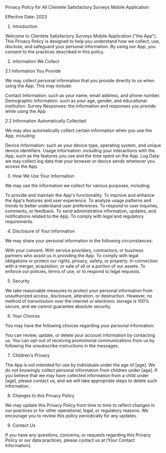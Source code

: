 Privacy Policy for All Clientele Satisfactory Surveys Mobile Application

Effective Date: 2023

1. Introduction

Welcome to Clientele Satisfactory Surveys Mobile Application ("the App"). This Privacy Policy is designed to help you understand how we collect, use, disclose, and safeguard your personal information. By using our App, you consent to the practices described in this policy.

2. Information We Collect

2.1 Information You Provide

We may collect personal information that you provide directly to us when using the App. This may include:

Contact Information: such as your name, email address, and phone number.
Demographic Information: such as your age, gender, and educational institution.
Survey Responses: the information and responses you provide while using the App.

2.2 Information Automatically Collected

We may also automatically collect certain information when you use the App, including:

Device Information: such as your device type, operating system, and unique device identifiers.
Usage Information: including your interactions with the App, such as the features you use and the time spent on the App.
Log Data: we may collect log data that your browser or device sends whenever you access the App.

3. How We Use Your Information

We may use the information we collect for various purposes, including:

To provide and maintain the App's functionality.
To improve and enhance the App's features and user experience.
To analyze usage patterns and trends to better understand user preferences.
To respond to user inquiries, comments, or feedback.
To send administrative information, updates, and notifications related to the App.
To comply with legal and regulatory requirements.

4. Disclosure of Your Information

We may share your personal information in the following circumstances:

With your consent.
With service providers, contractors, or business partners who assist us in providing the App.
To comply with legal obligations or protect our rights, privacy, safety, or property.
In connection with a merger, acquisition, or sale of all or a portion of our assets.
To enforce our policies, terms of use, or to respond to legal requests.

5. Security

We take reasonable measures to protect your personal information from unauthorized access, disclosure, alteration, or destruction. However, no method of transmission over the internet or electronic storage is 100% secure, and we cannot guarantee absolute security.

6. Your Choices

You may have the following choices regarding your personal information:

You can review, update, or delete your account information by contacting us.
You can opt-out of receiving promotional communications from us by following the unsubscribe instructions in the messages.

7. Children's Privacy

The App is not intended for use by individuals under the age of [age]. We do not knowingly collect personal information from children under [age]. If you believe that we may have collected information from a child under [age], please contact us, and we will take appropriate steps to delete such information.

8. Changes to this Privacy Policy

We may update this Privacy Policy from time to time to reflect changes in our practices or for other operational, legal, or regulatory reasons. We encourage you to review this policy periodically for any updates.

9. Contact Us

If you have any questions, concerns, or requests regarding this Privacy Policy or our data practices, please contact us at [Your Contact Information].
